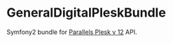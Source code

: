 GeneralDigitalPleskBundle
=========================

Symfony2 bundle for [Parallels Plesk v 12](http://download1.parallels.com/Plesk/PP12/12.0/Doc/en-US/online/plesk-api-rpc/index.htm?fileName=53600.htm) API.
